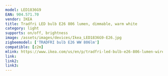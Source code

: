 ```yaml
---
model: LED1836G9
EAN: 904.571.70
vendor: IKEA
title: Tradfri LED bulb E26 806 lumen, dimmable, warm white
category: light
supports: on/off, brightness
image: /assets/images/devices/Ikea_LED1836G9-E26.jpg
zigbeemodel: ['TRADFRI bulb E26 WW 806lm']
compatible: [z2m]
mlink: https://www.ikea.com/us/en/p/tradfri-led-bulb-e26-806-lumen-wireless-dimmable-warm-white-opal-90457170/
link: 
link2: 
link3: 
---
```

